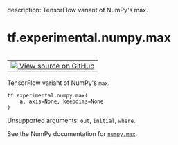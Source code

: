 description: TensorFlow variant of NumPy's max.

<div itemscope itemtype="http://developers.google.com/ReferenceObject">
<meta itemprop="name" content="tf.experimental.numpy.max" />
<meta itemprop="path" content="Stable" />
</div>

# tf.experimental.numpy.max

<!-- Insert buttons and diff -->

<table class="tfo-notebook-buttons tfo-api nocontent" align="left">
<td>
  <a target="_blank" href="https://github.com/tensorflow/tensorflow/blob/r2.4/tensorflow/python/ops/numpy_ops/__init__.py#L187-L189">
    <img src="https://www.tensorflow.org/images/GitHub-Mark-32px.png" />
    View source on GitHub
  </a>
</td>
</table>



TensorFlow variant of NumPy's `max`.

<pre class="devsite-click-to-copy prettyprint lang-py tfo-signature-link">
<code>tf.experimental.numpy.max(
    a, axis=None, keepdims=None
)
</code></pre>



<!-- Placeholder for "Used in" -->

Unsupported arguments: `out`, `initial`, `where`.

See the NumPy documentation for [`numpy.max`](https://numpy.org/doc/1.16/reference/generated/numpy.maximum.html).
